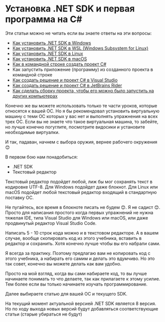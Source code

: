 # Установка .NET SDK и первая программа на C#

Эти статьи можно не читать если вы знаете ответы на эти вопросы:

- [Как установить .NET SDK в Windows](Install-NET-SDK-8-in-Windows.md)
- [Как установить .NET SDK в WSL (Windows Subsystem for Linux)](Install-NET-SDK-8-in-WSL.md)
- [Как установить .NET SDK в Linux](How-to-install-NET-SDK-in-Linux.md)
- [Как установить .NET SDK в macOS](Install-NET-SDK-in-macOS.md)
- [Как в командной строке создать проект C#](how-to-crate-csharp-windows-command-line.md)
- Как запустить приложение (программу) из созданного проекта в командной строке
- [Как создать решение и проект C# в Visual Studio](Install-Visual-Studio-2022.md#How-to-crate-solution-in-VisualStudio)
- [Как создать решение и проект C# в JetBrains Rider](Install-JetBrains-Rider-in-Windows.md#how-to-create-solution-in-rider)
- [Как сделать сборку проекта, чтобы его можно было запустить на других компьютерах](How-to-Publish-CSharp-Program-App.md)

Конечно же вы можете использовать только те части уроков, которые относятся к вашей ОС. Но я бы рекомендовал установить
виртуальную машину с теми ОС которых у вас нет и выполнять упражнения на всех трех ОС. Если вы не знаете что такое виртуальная
машина, то забейте, но лучше конечно погуглите, посмотрите видосики и установите необходимые виртуалки.

И так, падаван, начнем с выбора оружия, вернее рабочего окружения 😊

В первом бою нам понадобиться:
- .NET SDK
- Текстовый редактор

Текстовый редактор подойдет любой, лиж бы мог сохранять текст в кодировке UTF-8. Для Windows подойдет даже блокнот.
Для Linux или macOS подойдет любой текстовый редактор входящий в стандартную поставку ОС.

Не пугайтесь, все время в блокноте писать не будем 😊. Я не садист 😊. Просто для написания простого когда первых упражнений
не нужна тяжелая IDE, типа Visual Studio для Windows или macOS, или даже продвинутый редактор Visual Studio Code.

Написать 5 - 10 строк кода можно и в текстовом редакторе. А в вашем случае, вообще скопировать код из этого учебника,
вставить в редактор и сохранить. Хотя конечно лучше чтобы вы его набрали сами.

Я всегда за практику. Поэтому предлагаю вам не копировать код с этого учебника, а набирать его самим и делать это вдумчиво.
Но это так совет, конечно вы можете делать как вам удобно.

Просто на мой взгляд, когда вы сами набираете код, то вы лучше начинаете понимать то что делаете, так как прилагаете к этому усилие.
Тем более если вы только начинаете изучать программирование.

Далее выбираете статью для вашей ОС и текущего SDK.

На текущий момент актуальной версией .NET SDK является 8 версия. Но по ходу выхода новых версий будут добавляться 
соответствующие статьи (старые убираться не будут)